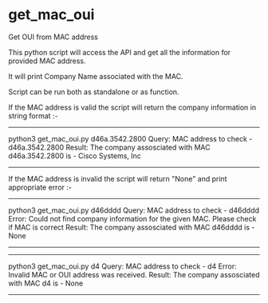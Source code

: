 # get_mac_oui
Get OUI from MAC address

This python script will access the API and get all the information for provided MAC address.

It will print Company Name associated with the MAC.

Script can be run both as standalone or as function. 

If the MAC address is valid the script will return the company information in string format :-

*************************************
python3 get_mac_oui.py d46a.3542.2800
Query:
	MAC address to check - d46a.3542.2800
Result:
	The company assosciated with MAC d46a.3542.2800 is - Cisco Systems, Inc
*************************************

If the MAC address is invalid the script will return "None" and print appropriate error :-

*************************************
python3 get_mac_oui.py d46dddd
Query:
	MAC address to check - d46dddd
Error:
	Could not find company information for the given MAC. Please check if MAC is correct
Result:
	The company assosciated with MAC d46dddd is - None
*************************************

*************************************
python3 get_mac_oui.py d4
Query:
	MAC address to check - d4
Error:
	Invalid MAC or OUI address was received.
Result:
	The company assosciated with MAC d4 is - None
*************************************
